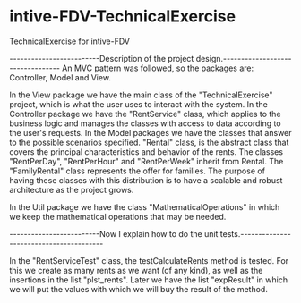 # intive-FDV-TechnicalExercise
TechnicalExercise for intive-FDV

-------------------------Description of the project design.---------------------------------
An MVC pattern was followed, so the packages are: Controller, Model and View.

In the View package we have the main class of the "TechnicalExercise" project, which is what the user uses to interact with the system.
In the Controller package we have the "RentService" class, which applies to the business logic and manages the classes with access to data according to the user's requests.
In the Model packages we have the classes that answer to the possible scenarios specified. "Rental" class, is the abstract class that covers the principal characteristics and behavior of the rents. The classes "RentPerDay", "RentPerHour" and "RentPerWeek" inherit from Rental. The "FamilyRental" class represents the offer for families.
The purpose of having these classes with this distribution is to have a scalable and robust architecture as the project grows.

In the Util package we have the class "MathematicalOperations" in which we keep the mathematical operations that may be needed.

-------------------------Now I explain how to do the unit tests.----------------------------------------

In the "RentServiceTest" class, the testCalculateRents method is tested. For this we create as many rents as we want (of any kind), as well as the insertions in the list "plst_rents". Later we have the list "expResult" in which we will put the values with which we will buy the result of the method.

